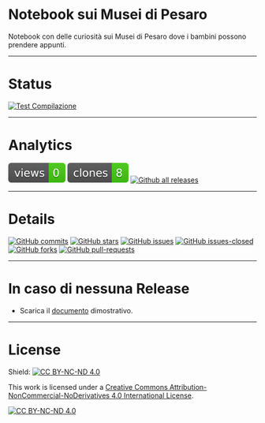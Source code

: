 # Notebook sui Musei di Pesaro
Notebook con delle curiosità sui Musei di Pesaro dove i bambini possono prendere appunti.

---

# Status
[![Test Compilazione](https://github.com/Pomodoro-Musei-di-Pesaro/Pesaro-Museums-Notebook/actions/workflows/LaTeX_Action.yml/badge.svg?branch=main&event=push)](https://github.com/Pomodoro-Musei-di-Pesaro/Pesaro-Museums-Notebook/actions/workflows/LaTeX_Action.yml)

---

# Analytics
[![views](https://raw.githubusercontent.com/Pomodoro-Musei-di-Pesaro/Pesaro-Museums-Notebook/traffic/traffic-Pesaro-Museums-Notebook/views.svg)](https://github.com/Pomodoro-Musei-di-Pesaro/Pesaro-Museums-Notebook/tree/traffic#-Pesaro-Museums-Notebook)
[![clones](https://raw.githubusercontent.com/Pomodoro-Musei-di-Pesaro/Pesaro-Museums-Notebook/traffic/traffic-Pesaro-Museums-Notebook/clones.svg)](https://github.com/Pomodoro-Musei-di-Pesaro/Pesaro-Museums-Notebook/tree/traffic#-Pesaro-Museums-Notebook)
[![Github all releases](https://img.shields.io/github/downloads/Pomodoro-Musei-di-Pesaro/Pesaro-Museums-Notebook/total.svg)](https://GitHub.com/Pomodoro-Musei-di-Pesaro/Pesaro-Museums-Notebook/releases/)

---

# Details
[![GitHub commits](https://badgen.net/github/commits/Pomodoro-Musei-di-Pesaro/Pesaro-Museums-Notebook)](https://GitHub.com/Pomodoro-Musei-di-Pesaro/Pesaro-Museums-Notebook/commit/)
[![GitHub stars](https://badgen.net/github/stars/Pomodoro-Musei-di-Pesaro/Pesaro-Museums-Notebook)](https://GitHub.com/Pomodoro-Musei-di-Pesaro/Pesaro-Museums-Notebook/stargazers/)
[![GitHub issues](https://img.shields.io/github/issues/Pomodoro-Musei-di-Pesaro/Pesaro-Museums-Notebook.svg)](https://GitHub.com/Pomodoro-Musei-di-Pesaro/Pesaro-Museums-Notebook/issues/)
[![GitHub issues-closed](https://img.shields.io/github/issues-closed/Pomodoro-Musei-di-Pesaro/Pesaro-Museums-Notebook.svg)](https://GitHub.com/Pomodoro-Musei-di-Pesaro/Pesaro-Museums-Notebook/issues?q=is%3Aissue+is%3Aclosed)
[![GitHub forks](https://badgen.net/github/forks/Pomodoro-Musei-di-Pesaro/Pesaro-Museums-Notebook/)](https://GitHub.com/Pomodoro-Musei-di-Pesaro/Pesaro-Museums-Notebook/network/)
[![GitHub pull-requests](https://img.shields.io/github/issues-pr/Pomodoro-Musei-di-Pesaro/Pesaro-Museums-Notebook.svg)](https://GitHub.com/Pomodoro-Musei-di-Pesaro/Pesaro-Museums-Notebook/pull/)

---

# In caso di nessuna Release
- Scarica il [documento](https://nightly.link/Pomodoro-Musei-di-Pesaro/Pesaro-Museums-Notebook/workflows/LaTeX_Action/main/Quadernino.zip) dimostrativo.

---

# License 
Shield: [![CC BY-NC-ND 4.0][cc-by-nc-nd-shield]][cc-by-nc-nd]

This work is licensed under a
[Creative Commons Attribution-NonCommercial-NoDerivatives 4.0 International License][cc-by-nc-nd].

[![CC BY-NC-ND 4.0][cc-by-nc-nd-image]][cc-by-nc-nd]

[cc-by-nc-nd]: http://creativecommons.org/licenses/by-nc-nd/4.0/
[cc-by-nc-nd-image]: https://licensebuttons.net/l/by-nc-nd/4.0/88x31.png
[cc-by-nc-nd-shield]: https://img.shields.io/badge/License-CC%20BY--NC--ND%204.0-lightgrey.svg
